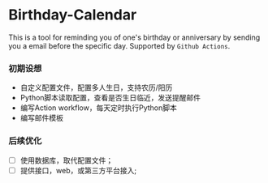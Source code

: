 # Birthday-Calendar

This is a tool for reminding you of one's birthday or anniversary by sending you a email before the specific day. 
Supported by `Github Actions`. 

### 初期设想
* 自定义配置文件，配置多人生日，支持农历/阳历
* Python脚本读取配置，查看是否生日临近，发送提醒邮件
* 编写Action workflow，每天定时执行Python脚本
* 编写邮件模板

### 后续优化
- [ ] 使用数据库，取代配置文件；
- [ ] 提供接口，web，或第三方平台接入;
